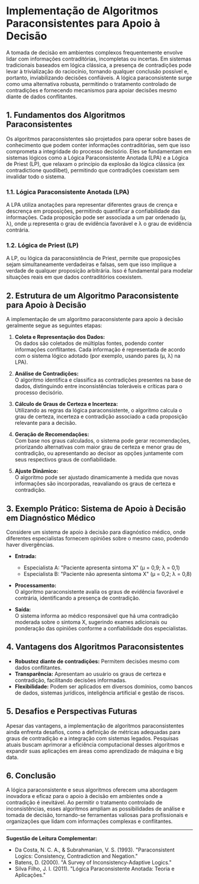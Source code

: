 
# Implementação de Algoritmos Paraconsistentes para Apoio à Decisão

A tomada de decisão em ambientes complexos frequentemente envolve lidar com informações contraditórias, incompletas ou incertas. Em sistemas tradicionais baseados em lógica clássica, a presença de contradições pode levar à trivialização do raciocínio, tornando qualquer conclusão possível e, portanto, inviabilizando decisões confiáveis. A lógica paraconsistente surge como uma alternativa robusta, permitindo o tratamento controlado de contradições e fornecendo mecanismos para apoiar decisões mesmo diante de dados conflitantes.

## 1. Fundamentos dos Algoritmos Paraconsistentes

Os algoritmos paraconsistentes são projetados para operar sobre bases de conhecimento que podem conter informações contraditórias, sem que isso comprometa a integridade do processo decisório. Eles se fundamentam em sistemas lógicos como a Lógica Paraconsistente Anotada (LPA) e a Lógica de Priest (LP), que relaxam o princípio da explosão da lógica clássica (ex contradictione quodlibet), permitindo que contradições coexistam sem invalidar todo o sistema.

### 1.1. Lógica Paraconsistente Anotada (LPA)

A LPA utiliza anotações para representar diferentes graus de crença e descrença em proposições, permitindo quantificar a confiabilidade das informações. Cada proposição pode ser associada a um par ordenado (μ, λ), onde μ representa o grau de evidência favorável e λ o grau de evidência contrária.

### 1.2. Lógica de Priest (LP)

A LP, ou lógica da paraconsistência de Priest, permite que proposições sejam simultaneamente verdadeiras e falsas, sem que isso implique a verdade de qualquer proposição arbitrária. Isso é fundamental para modelar situações reais em que dados contraditórios coexistem.

## 2. Estrutura de um Algoritmo Paraconsistente para Apoio à Decisão

A implementação de um algoritmo paraconsistente para apoio à decisão geralmente segue as seguintes etapas:

1. **Coleta e Representação dos Dados:**  
   Os dados são coletados de múltiplas fontes, podendo conter informações conflitantes. Cada informação é representada de acordo com o sistema lógico adotado (por exemplo, usando pares (μ, λ) na LPA).

2. **Análise de Contradições:**  
   O algoritmo identifica e classifica as contradições presentes na base de dados, distinguindo entre inconsistências toleráveis e críticas para o processo decisório.

3. **Cálculo de Graus de Certeza e Incerteza:**  
   Utilizando as regras da lógica paraconsistente, o algoritmo calcula o grau de certeza, incerteza e contradição associado a cada proposição relevante para a decisão.

4. **Geração de Recomendações:**  
   Com base nos graus calculados, o sistema pode gerar recomendações, priorizando alternativas com maior grau de certeza e menor grau de contradição, ou apresentando ao decisor as opções juntamente com seus respectivos graus de confiabilidade.

5. **Ajuste Dinâmico:**  
   O algoritmo pode ser ajustado dinamicamente à medida que novas informações são incorporadas, reavaliando os graus de certeza e contradição.

## 3. Exemplo Prático: Sistema de Apoio à Decisão em Diagnóstico Médico

Considere um sistema de apoio à decisão para diagnóstico médico, onde diferentes especialistas fornecem opiniões sobre o mesmo caso, podendo haver divergências.

- **Entrada:**  
  - Especialista A: "Paciente apresenta sintoma X" (μ = 0,9; λ = 0,1)
  - Especialista B: "Paciente não apresenta sintoma X" (μ = 0,2; λ = 0,8)

- **Processamento:**  
  O algoritmo paraconsistente avalia os graus de evidência favorável e contrária, identificando a presença de contradição.

- **Saída:**  
  O sistema informa ao médico responsável que há uma contradição moderada sobre o sintoma X, sugerindo exames adicionais ou ponderação das opiniões conforme a confiabilidade dos especialistas.

## 4. Vantagens dos Algoritmos Paraconsistentes

- **Robustez diante de contradições:** Permitem decisões mesmo com dados conflitantes.
- **Transparência:** Apresentam ao usuário os graus de certeza e contradição, facilitando decisões informadas.
- **Flexibilidade:** Podem ser aplicados em diversos domínios, como bancos de dados, sistemas jurídicos, inteligência artificial e gestão de riscos.

## 5. Desafios e Perspectivas Futuras

Apesar das vantagens, a implementação de algoritmos paraconsistentes ainda enfrenta desafios, como a definição de métricas adequadas para graus de contradição e a integração com sistemas legados. Pesquisas atuais buscam aprimorar a eficiência computacional desses algoritmos e expandir suas aplicações em áreas como aprendizado de máquina e big data.

## 6. Conclusão

A lógica paraconsistente e seus algoritmos oferecem uma abordagem inovadora e eficaz para o apoio à decisão em ambientes onde a contradição é inevitável. Ao permitir o tratamento controlado de inconsistências, esses algoritmos ampliam as possibilidades de análise e tomada de decisão, tornando-se ferramentas valiosas para profissionais e organizações que lidam com informações complexas e conflitantes.

___

**Sugestão de Leitura Complementar:**
- Da Costa, N. C. A., & Subrahmanian, V. S. (1993). "Paraconsistent Logics: Consistency, Contradiction and Negation."
- Batens, D. (2000). "A Survey of Inconsistency-Adaptive Logics."
- Silva Filho, J. I. (2011). "Lógica Paraconsistente Anotada: Teoria e Aplicações."

